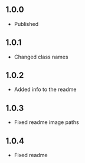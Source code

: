 ## 1.0.0

* Published

## 1.0.1

* Changed class names

## 1.0.2

* Added info to the readme

## 1.0.3

* Fixed readme image paths

## 1.0.4

* Fixed readme

